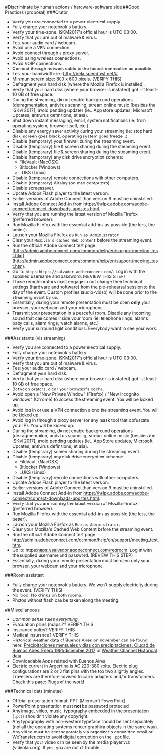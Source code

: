 #Discriminate by human actions / hardware-software side
##Good Practices (proposal)
###Orator
* Verify you are connected to a power electrical supply.
* Fully charge your notebook's battery.
* Verify your time-zone. ISKM2017's official hour is UTC-03:00.
* Verify that you are out of malware & virus.
* Test your audio card / webcam.
* Avoid use a VPN connection.
* Avoid connect through a proxy server.
* Avoid using wireless connections.
* Avoid VOIP connections.
* Connect through network cable to the fastest connection as possible.
* Test your bandwidth: ie.: http://beta.speedtest.net/#
* Minimun screen size: 800 x 600 pixels. (VERIFY THIS)
* Defragment your hard disk (where the Mozilla Firefox is installed).
* Verify that your hard disk (where your browser is installed) got -at least- 10 GB of free space.
* During the streaming, do not enable background operations (defragmentation, antivirus scanning, stream online music [besides the ISKM 2017], avoid pending updates (ie.. App store updates, Microsoft Updates, antivirus definitions, et alia).
* Shut down instant messaging, email, system notifications (ie: from operating system, browser itself, etc.).
* Disable any energy saver activity during your streaming (ie: stop hard disk, screen goes black, operating system goes freeze...)
* Disable (temporary) your firewall during the streaming event.
* Disable (temporary) file & screen sharing during the streaming event.
* Disable (temporary) file & screen sharing during the streaming event.
* Disable  (temporary) any disk drive encryption schema:
    - FileVault (MacOSX)
	- Bitlocker (Windows)
	- LUKS (Linux)
* Disable (temporary) remote connections with other computers.
* Disable (temporary) Airplay (on mac computers)
* Disable screensaver.
* Update Adobe Flash player to the latest version.
* Earlier versions of Adobe Connect than version 9 must be uninstalled.
* Install Adobe Connect Add-in from https://helpx.adobe.com/adobe-connect/connect-downloads-updates.html.
* Verify that you are running the latest version of Mozilla Firefox (preferred browser).
* Run Mozilla Firefox with the essential add-ins as possible (the less, the better).
* Launch your Mozilla Firefox as `Run as Administrator`
* Clear your `Mozilla's Cached Web Content` before the streaming event.
* Run the official Adobe Connect test page: [http://admin.adobeconnect.com/common/help/en/support/meeting_test.htm](http://admin.adobeconnect.com/common/help/en/support/meeting_test.htm).
* Go to: `https:https://salvador.adobeconnect.com/`. Log in with the supplied username and password. (REVIEW THIS  STEP)
* Those remote orators must engage in not change their technical settings (hardware and software) from the pre-rehearsal session to the day of the event. Custom profiles (audio-video) will be done prior to the streaming event by us.
* Essentially, during your remote presentation must be open **only** your browser, your webcam and your microphone.
* Transmit your presentation in a peaceful room. Disable any incoming sound that can comes inside your room (ie: telephone rings, alarms, baby calls, alarm rings, watch alarms, etc.)
* Verify your surround light conditions. Everybody want to see your work.

###Assistants (via streaming)
* Verify you are connected to a power electrical supply.
* Fully charge your notebook's battery.
* Verify your time-zone. ISKM2017's official hour is UTC-03:00.
* Verify that you are out of malware & virus.
* Test your audio card / webcam.
* Defragment your hard disk.
* Verify that your hard disk (where your browser is installed) got -at least- 10 GB of free space.
* Between orators, clear your browser's cache.
* Avoid open a "New Private Window" (Firefox) / "New Incognito windows" (Chrome) to access the streaming event. You will be kicked up.
* Avoid log in or use a VPN connection along the streaming event. You will be kicked up.
* Avoid log in through a proxy server (or any mask tool that obfuscate your IP). You will be kicked up.
* During the streaming, do not enable background operations (defragmentation, antivirus scanning, stream online music [besides the ISKM 2017], avoid pending updates (ie.. App Store updates, Microsoft Updates, antivirus definitions, et alia).
* Disable (temporary) screen sharing during the streaming event.
* Disable (temporary) any disk drive encryption schema:
     - FileVault (MacOSX)
     - Bitlocker (Windows)
     - LUKS (Linux)
* Disable (temporary) remote connections with other computers.
* Update Adobe Flash player to the latest version.
* Earlier versions of Adobe Connect than version 9 must be uninstalled.
* Install Adobe Connect Add-in from https://helpx.adobe.com/adobe-connect/connect-downloads-updates.html.
* Verify that you are running the latest version of Mozilla Firefox (preferred browser).
* Run Mozilla Firefox with the essential add-ins as possible (the less, the better).
* Launch your Mozilla Firefox as `Run as Administrator`.
* Clear your Mozilla's Cached Web Content before the streaming event.
* Run the official Adobe Connect test page: http://admin.adobeconnect.com/common/help/en/support/meeting_test.htm.
* Go to: https:https://salvador.adobeconnect.com/redroom. Log in with the supplied username and password. (REVIEW THIS STEP)
* Essentially, during your remote presentation must be open only your browser, your webcam and your microphone.

###Room assistant
* Fully charge your notebook's battery. We won't supply electricity during the event. (VERIFY THIS)
* No food. No drinks on both rooms.
* Photos without flash can be taken along the meeting.

##Miscellaneous
* _Common sense rules everything._
* Evacuation plans (maps)?? VERIFY THIS
* Insurance policy? VERIFY THIS
* Medical insurance? VERIFY THIS
* Historical weather data of Buenos Aires on november can be found here: [Precipitaciones mensuales y dias con precipitaciones. Ciudad de Buenos Aires. Enero 1991/diciembre 2017](https://www.estadisticaciudad.gob.ar/eyc/?p=64793) or [Weather Channel Historical data](https://weather.com/weather/monthly/l/ARBA0009:1:AR)
* [Downloadable Apps](https://turismo.buenosaires.gob.ar/en/article/downloadable-apps) related with Buenos Aires
* Electric current in Argentina is AC 220-380 volts. Electric plug configurations are 2 or 3 flat pins with the top two slightly angled. Travellers are therefore advised to carry adapters and/or transformers. Check this page: [Plugs of the world](http://www.iec.ch/worldplugs/list_bylocation.htm)


###Technical data (minutae)
* Official presentation format: PPT (Microsoft PowerPoint)
* PowerPoint presentation must **not** be password protected
* Any image, video, music, typography embedded in the presentation (`.ppt`) shouldn't violate any copyright.
* Any typography with non-western typeface should be sent separately (not all the operating systems render graphica objects in the same way).
* Any video must be sent separately via organizer's committee email or WeTransfer.com to avoid digital corruption on the `.ppt` file.
* Verify that your video can be seen by the media player `VLC` (videolan.org). If `yes`, you are out of trouble.
